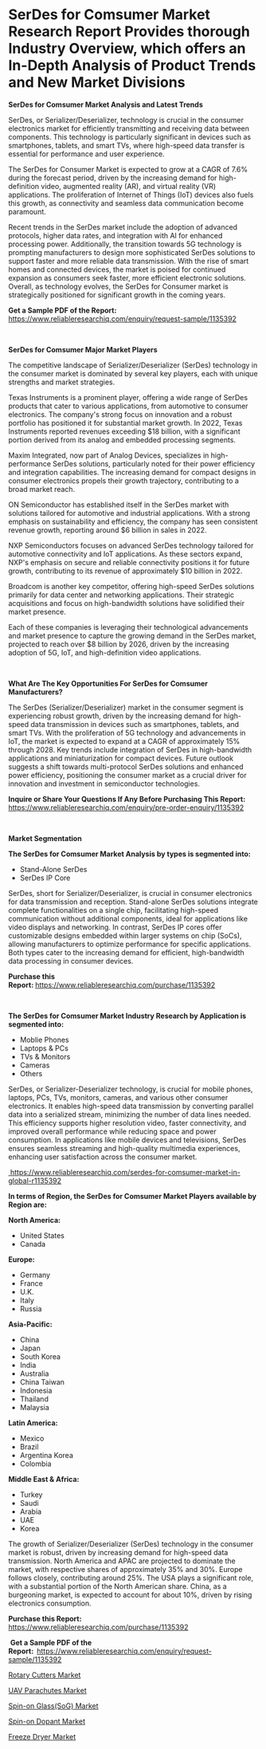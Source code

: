 <p><h1>SerDes for Comsumer Market Research Report Provides thorough Industry Overview, which offers an In-Depth Analysis of Product Trends and New Market Divisions</h1></p><p><strong>SerDes for Comsumer Market Analysis and Latest Trends</strong></p>
<p><p>SerDes, or Serializer/Deserializer, technology is crucial in the consumer electronics market for efficiently transmitting and receiving data between components. This technology is particularly significant in devices such as smartphones, tablets, and smart TVs, where high-speed data transfer is essential for performance and user experience.</p><p>The SerDes for Consumer Market is expected to grow at a CAGR of 7.6% during the forecast period, driven by the increasing demand for high-definition video, augmented reality (AR), and virtual reality (VR) applications. The proliferation of Internet of Things (IoT) devices also fuels this growth, as connectivity and seamless data communication become paramount.</p><p>Recent trends in the SerDes market include the adoption of advanced protocols, higher data rates, and integration with AI for enhanced processing power. Additionally, the transition towards 5G technology is prompting manufacturers to design more sophisticated SerDes solutions to support faster and more reliable data transmission. With the rise of smart homes and connected devices, the market is poised for continued expansion as consumers seek faster, more efficient electronic solutions. Overall, as technology evolves, the SerDes for Consumer market is strategically positioned for significant growth in the coming years.</p></p>
<p><strong>Get a Sample PDF of the Report:&nbsp;</strong> <a href="https://www.reliableresearchiq.com/enquiry/request-sample/1135392?utm_campaign=904&utm_medium=2&utm_source=Github&utm_content=ia&utm_term=20122024&utm_id=serdes-for-comsumer">https://www.reliableresearchiq.com/enquiry/request-sample/1135392</a></p>
<p>&nbsp;</p>
<p><strong>SerDes for Comsumer Major Market Players</strong></p>
<p><p>The competitive landscape of Serializer/Deserializer (SerDes) technology in the consumer market is dominated by several key players, each with unique strengths and market strategies.</p><p>Texas Instruments is a prominent player, offering a wide range of SerDes products that cater to various applications, from automotive to consumer electronics. The company's strong focus on innovation and a robust portfolio has positioned it for substantial market growth. In 2022, Texas Instruments reported revenues exceeding $18 billion, with a significant portion derived from its analog and embedded processing segments.</p><p>Maxim Integrated, now part of Analog Devices, specializes in high-performance SerDes solutions, particularly noted for their power efficiency and integration capabilities. The increasing demand for compact designs in consumer electronics propels their growth trajectory, contributing to a broad market reach.</p><p>ON Semiconductor has established itself in the SerDes market with solutions tailored for automotive and industrial applications. With a strong emphasis on sustainability and efficiency, the company has seen consistent revenue growth, reporting around $6 billion in sales in 2022.</p><p>NXP Semiconductors focuses on advanced SerDes technology tailored for automotive connectivity and IoT applications. As these sectors expand, NXP's emphasis on secure and reliable connectivity positions it for future growth, contributing to its revenue of approximately $10 billion in 2022.</p><p>Broadcom is another key competitor, offering high-speed SerDes solutions primarily for data center and networking applications. Their strategic acquisitions and focus on high-bandwidth solutions have solidified their market presence.</p><p>Each of these companies is leveraging their technological advancements and market presence to capture the growing demand in the SerDes market, projected to reach over $8 billion by 2026, driven by the increasing adoption of 5G, IoT, and high-definition video applications.</p></p>
<p>&nbsp;</p>
<p><strong>What Are The Key Opportunities For SerDes for Comsumer Manufacturers?</strong></p>
<p><p>The SerDes (Serializer/Deserializer) market in the consumer segment is experiencing robust growth, driven by the increasing demand for high-speed data transmission in devices such as smartphones, tablets, and smart TVs. With the proliferation of 5G technology and advancements in IoT, the market is expected to expand at a CAGR of approximately 15% through 2028. Key trends include integration of SerDes in high-bandwidth applications and miniaturization for compact devices. Future outlook suggests a shift towards multi-protocol SerDes solutions and enhanced power efficiency, positioning the consumer market as a crucial driver for innovation and investment in semiconductor technologies.</p></p>
<p><strong>Inquire or Share Your Questions If Any Before Purchasing This Report:</strong> <a href="https://www.reliableresearchiq.com/enquiry/pre-order-enquiry/1135392?utm_campaign=904&utm_medium=2&utm_source=Github&utm_content=ia&utm_term=20122024&utm_id=serdes-for-comsumer">https://www.reliableresearchiq.com/enquiry/pre-order-enquiry/1135392</a></p>
<p>&nbsp;</p>
<p><strong>Market Segmentation</strong></p>
<p><strong>The SerDes for Comsumer Market Analysis by types is segmented into:</strong></p>
<p><ul><li>Stand-Alone SerDes</li><li>SerDes IP Core</li></ul></p>
<p><p>SerDes, short for Serializer/Deserializer, is crucial in consumer electronics for data transmission and reception. Stand-alone SerDes solutions integrate complete functionalities on a single chip, facilitating high-speed communication without additional components, ideal for applications like video displays and networking. In contrast, SerDes IP cores offer customizable designs embedded within larger systems on chip (SoCs), allowing manufacturers to optimize performance for specific applications. Both types cater to the increasing demand for efficient, high-bandwidth data processing in consumer devices.</p></p>
<p><strong>Purchase this Report:&nbsp;</strong><a href="https://www.reliableresearchiq.com/purchase/1135392?utm_campaign=904&utm_medium=2&utm_source=Github&utm_content=ia&utm_term=20122024&utm_id=serdes-for-comsumer">https://www.reliableresearchiq.com/purchase/1135392</a></p>
<p>&nbsp;</p>
<p><strong>The SerDes for Comsumer Market Industry Research by Application is segmented into:</strong></p>
<p><ul><li>Moblie Phones</li><li>Laptops & PCs</li><li>TVs & Monitors</li><li>Cameras</li><li>Others</li></ul></p>
<p><p>SerDes, or Serializer-Deserializer technology, is crucial for mobile phones, laptops, PCs, TVs, monitors, cameras, and various other consumer electronics. It enables high-speed data transmission by converting parallel data into a serialized stream, minimizing the number of data lines needed. This efficiency supports higher resolution video, faster connectivity, and improved overall performance while reducing space and power consumption. In applications like mobile devices and televisions, SerDes ensures seamless streaming and high-quality multimedia experiences, enhancing user satisfaction across the consumer market.</p></p>
<p><a href="https://www.reliableresearchiq.com/serdes-for-comsumer-market-in-global-r1135392?utm_campaign=904&utm_medium=2&utm_source=Github&utm_content=ia&utm_term=20122024&utm_id=serdes-for-comsumer">&nbsp;https://www.reliableresearchiq.com/serdes-for-comsumer-market-in-global-r1135392</a></p>
<p><strong>In terms of Region, the SerDes for Comsumer Market Players available by Region are:</strong></p>
<p>
    <p> <strong> North America: </strong>
        <ul>
            <li>United States</li>
            <li>Canada</li>
        </ul>
        </p> 
    <p> <strong> Europe: </strong>
        <ul>
            <li>Germany</li>
            <li>France</li>
            <li>U.K.</li>
            <li>Italy</li>
            <li>Russia</li>
        </ul>
        </p> 
    <p> <strong> Asia-Pacific: </strong>
        <ul>
            <li>China</li>
            <li>Japan</li>
            <li>South Korea</li>
            <li>India</li>
            <li>Australia</li>
            <li>China Taiwan</li>
            <li>Indonesia</li>
            <li>Thailand</li>
            <li>Malaysia</li>
        </ul>
        </p> 
    <p> <strong> Latin America: </strong>
        <ul>
            <li>Mexico</li>
            <li>Brazil</li>
            <li>Argentina Korea</li>
            <li>Colombia</li>
        </ul>
        </p> 
    <p> <strong> Middle East & Africa: </strong>
        <ul>
            <li>Turkey</li>
            <li>Saudi</li>
            <li>Arabia</li>
            <li>UAE</li>
            <li>Korea</li>
        </ul>
    </p>
    </p>
<p><p>The growth of Serializer/Deserializer (SerDes) technology in the consumer market is robust, driven by increasing demand for high-speed data transmission. North America and APAC are projected to dominate the market, with respective shares of approximately 35% and 30%. Europe follows closely, contributing around 25%. The USA plays a significant role, with a substantial portion of the North American share. China, as a burgeoning market, is expected to account for about 10%, driven by rising electronics consumption.</p></p>
<p><strong>Purchase this Report: </strong><a href="https://www.reliableresearchiq.com/purchase/1135392?utm_campaign=904&utm_medium=2&utm_source=Github&utm_content=ia&utm_term=20122024&utm_id=serdes-for-comsumer">https://www.reliableresearchiq.com/purchase/1135392</a></p>
<p>&nbsp;<strong>Get a Sample PDF of the Report:&nbsp;&nbsp;</strong><a href="https://www.reliableresearchiq.com/enquiry/request-sample/1135392?utm_campaign=904&utm_medium=2&utm_source=Github&utm_content=ia&utm_term=20122024&utm_id=serdes-for-comsumer">https://www.reliableresearchiq.com/enquiry/request-sample/1135392</a></p>
<p><strong></strong></p>
<p><p><a href="https://www.linkedin.com/pulse/exploring-rotary-cutters-market-dynamics-projected-cagr-vicse?utm_campaign=904&utm_medium=2&utm_source=Github&utm_content=ia&utm_term=20122024&utm_id=serdes-for-comsumer">Rotary Cutters Market</a></p><p><a href="https://www.linkedin.com/pulse/uav-parachutes-market-state-revenue-forecast-growth-potential-4caue?utm_campaign=904&utm_medium=2&utm_source=Github&utm_content=ia&utm_term=20122024&utm_id=serdes-for-comsumer">UAV Parachutes Market</a></p><p><a href="https://github.com/antonioc6hal/Market-Research-Report-List-1/blob/main/spin-on-glasssog-market.md?utm_campaign=904&utm_medium=2&utm_source=Github&utm_content=ia&utm_term=20122024&utm_id=serdes-for-comsumer">Spin-on Glass(SoG) Market</a></p><p><a href="https://github.com/osbornrdaflalo/Market-Research-Report-List-1/blob/main/spin-on-dopant-market.md?utm_campaign=904&utm_medium=2&utm_source=Github&utm_content=ia&utm_term=20122024&utm_id=serdes-for-comsumer">Spin-on Dopant Market</a></p><p><a href="https://www.linkedin.com/pulse/freeze-dryer-market-growth-study-provides-comprehensive-outlook-kwyae?utm_campaign=904&utm_medium=2&utm_source=Github&utm_content=ia&utm_term=20122024&utm_id=serdes-for-comsumer">Freeze Dryer Market</a></p></p>